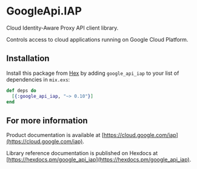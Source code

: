 # GoogleApi.IAP

Cloud Identity-Aware Proxy API client library.

Controls access to cloud applications running on Google Cloud Platform.

## Installation

Install this package from [Hex](https://hex.pm) by adding
`google_api_iap` to your list of dependencies in `mix.exs`:

```elixir
def deps do
  [{:google_api_iap, "~> 0.10"}]
end
```

## For more information

Product documentation is available at [https://cloud.google.com/iap](https://cloud.google.com/iap).

Library reference documentation is published on Hexdocs at
[https://hexdocs.pm/google_api_iap](https://hexdocs.pm/google_api_iap).

